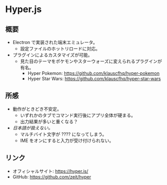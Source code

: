 # Hyper.js

## 概要

- Electron で実装された端末エミュレータ。
  - 設定ファイルのホットリロードに対応。
- プラグインによるカスタマイズが可能。
  - 見た目のテーマをポケモンやスターウォーズに変えられるプラグインが有名。
    - Hyper Pokemon: https://github.com/klauscfhq/hyper-pokemon
    - Hyper Star Wars: https://github.com/klauscfhq/hyper-star-wars

## 所感

- 動作がときどき不安定。
  - いずれかのタブでコマンド実行後にアプリ全体が硬まる。
  - 出力結果が多いと重くなる？
- _日本語が扱えない。_
  - マルチバイト文字が ???? になってしまう。
  - IME をオンにすると入力が受け付けられない。

## リンク

- オフィシャルサイト: https://hyper.is/  
- GitHub: https://github.com/zeit/hyper

